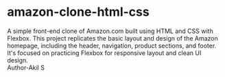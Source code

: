 # amazon-clone-html-css
A simple front-end clone of Amazon.com built using HTML and CSS with Flexbox. This project replicates the basic layout and design of the Amazon homepage, including the header, navigation, product sections, and footer. It's focused on practicing Flexbox for responsive layout and clean UI design.
<br>
Author-Akil S
